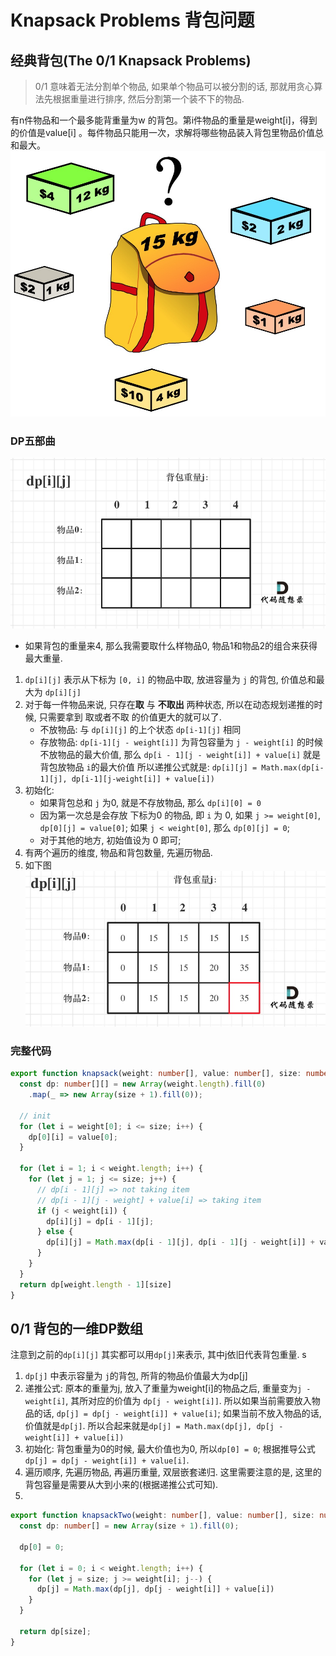 # Knapsack Problems 背包问题


## 经典背包(The 0/1 Knapsack Problems) 

> 0/1 意味着无法分割单个物品, 如果单个物品可以被分割的话, 那就用贪心算法先根据重量进行排序, 然后分割第一个装不下的物品.


有n件物品和一个最多能背重量为w 的背包。第i件物品的重量是weight[i]，得到的价值是value[i] 。每件物品只能用一次，求解将哪些物品装入背包里物品价值总和最大。
![knapsack problems](../../../static/img/dp/knapsack-problems-1.jpg)

### DP五部曲

![knapsack cells](../../../static/img/dp/knapsack-problems-2.jpg)
* 如果背包的重量来4, 那么我需要取什么样物品0, 物品1和物品2的组合来获得最大重量.



1. `dp[i][j]` 表示从下标为 `[0, i]` 的物品中取, 放进容量为 `j` 的背包, 价值总和最大为 `dp[i][j]`
2. 对于每一件物品来说, 只存在**取** 与 **不取出** 两种状态, 所以在动态规划递推的时候, 只需要拿到 取或者不取 的价值更大的就可以了. 
   * 不放物品: 与 `dp[i][j]` 的上个状态 `dp[i-1][j]` 相同 
   * 存放物品: `dp[i-1][j - weight[i]]` 为背包容量为 `j - weight[i]` 的时候不放物品的最大价值, 那么 `dp[i - 1][j - weight[i]] + value[i]` 就是背包放物品 `i`的最大价值
  所以递推公式就是: `dp[i][j] = Math.max(dp[i-1][j], dp[i-1][j-weight[i]] + value[i])`
3. 初始化: 
   * 如果背包总和 `j` 为0, 就是不存放物品, 那么 `dp[i][0] = 0` 
   * 因为第一次总是会存放 下标为0 的物品, 即 `i` 为 0, 如果 `j >= weight[0]`, `dp[0][j] = value[0]`; 如果 `j < weight[0]`, 那么 `dp[0][j] = 0`; 
   * 对于其他的地方, 初始值设为 0 即可;
4. 有两个遍历的维度, 物品和背包数量, 先遍历物品. 
5. 如下图
   ![knapsack-3](../../../static/img/dp/knapsack-problems-3.jpg)



### 完整代码 

```typescript 
export function knapsack(weight: number[], value: number[], size: number): number {
  const dp: number[][] = new Array(weight.length).fill(0)
    .map(_ => new Array(size + 1).fill(0));

  // init 
  for (let i = weight[0]; i <= size; i++) {
    dp[0][i] = value[0];
  }

  for (let i = 1; i < weight.length; i++) {
    for (let j = 1; j <= size; j++) {
      // dp[i - 1][j] => not taking item 
      // dp[i - 1][j - weight] + value[i] => taking item
      if (j < weight[i]) {
        dp[i][j] = dp[i - 1][j];
      } else {
        dp[i][j] = Math.max(dp[i - 1][j], dp[i - 1][j - weight[i]] + value[i]);
      }
    }
  }
  return dp[weight.length - 1][size]
}
```

## 0/1 背包的一维DP数组 

注意到之前的`dp[i][j]` 其实都可以用`dp[j]`来表示, 其中j依旧代表背包重量. s

1. `dp[j]` 中表示容量为 `j`的背包, 所背的物品价值最大为dp[j]
2. 递推公式: 原本的重量为j, 放入了重量为weight[i]的物品之后, 重量变为`j - weight[i]`, 其所对应的价值为 `dp[j - weight[i]]`. 所以如果当前需要放入物品的话, `dp[j] = dp[j - weight[i]] + value[i]`; 如果当前不放入物品的话, 价值就是`dp[j]`. 所以合起来就是`dp[j] = Math.max(dp[j], dp[j - weight[i]] + value[i])`
3. 初始化: 背包重量为0的时候, 最大价值也为0, 所以`dp[0] = 0`; 根据推导公式 `dp[j] = dp[j - weight[i]] + value[i]`. 
4. 遍历顺序, 先遍历物品, 再遍历重量, 双层嵌套递归. 这里需要注意的是, 这里的背包容量是需要从大到小来的(根据递推公式可知). 
5. 


```typescript
export function knapsackTwo(weight: number[], value: number[], size: number): number {
  const dp: number[] = new Array(size + 1).fill(0);

  dp[0] = 0;

  for (let i = 0; i < weight.length; i++) {
    for (let j = size; j >= weight[i]; j--) {
      dp[j] = Math.max(dp[j], dp[j - weight[i]] + value[i])
    }
  }

  return dp[size];
}
```
